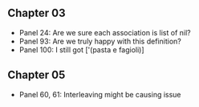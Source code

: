 ## Chapter 03
- Panel 24: Are we sure each association is list of nil?
- Panel 93: Are we truly happy with this definition?
- Panel 100: I still got ['(pasta e fagioli)]

## Chapter 05
- Panel 60, 61: Interleaving might be causing issue

